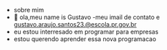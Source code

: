 - sobre mim 
- 👋 ola,meu name is Gustavo
-meu imail de contato e gustavo.araujo.santos23.@escola.pr.gov.br
-  eu estou interresado em programar para empresas
-  estou querendo aprender essa nova programacao
